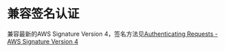 # 兼容签名认证

兼容最新的AWS Signature Version 4，签名方法见[Authenticating Requests - AWS Signature Version 4](https://docs.aws.amazon.com/AmazonS3/latest/API/sig-v4-authenticating-requests.html)
